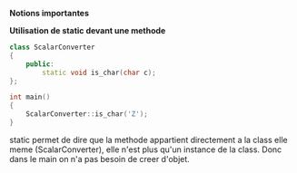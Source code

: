 **Notions importantes**

**Utilisation de static devant une methode**

```cpp
class ScalarConverter
{
	public:
		static void	is_char(char c);
};

int main()
{
	ScalarConverter::is_char('Z');
}

```

static permet de dire que la methode appartient directement a la class 
elle meme (ScalarConverter), elle n'est plus qu'un instance de la class.
Donc dans le main on n'a pas besoin de creer d'objet.